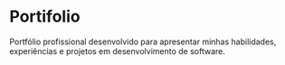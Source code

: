 # Portifolio
Portfólio profissional desenvolvido para apresentar minhas habilidades, experiências e projetos em desenvolvimento de software.

